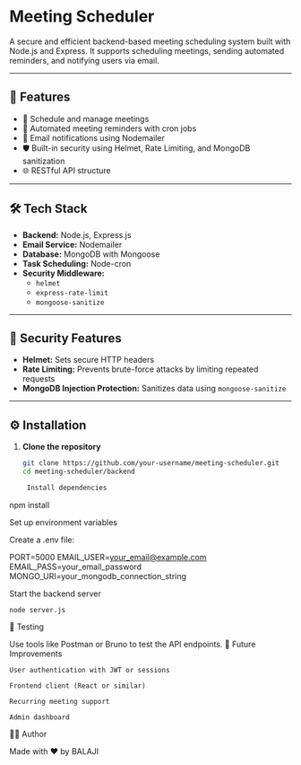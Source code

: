 # Meeting Scheduler

A secure and efficient backend-based meeting scheduling system built with Node.js and Express. It supports scheduling meetings, sending automated reminders, and notifying users via email.

---

## 🚀 Features

- 📅 Schedule and manage meetings
- 🔔 Automated meeting reminders with cron jobs
- 📧 Email notifications using Nodemailer
- 🛡️ Built-in security using Helmet, Rate Limiting, and MongoDB sanitization
- 🌐 RESTful API structure

---

## 🛠️ Tech Stack

- **Backend:** Node.js, Express.js
- **Email Service:** Nodemailer
- **Database:** MongoDB with Mongoose
- **Task Scheduling:** Node-cron
- **Security Middleware:**
  - `helmet`
  - `express-rate-limit`
  - `mongoose-sanitize`

---

## 🔐 Security Features

- **Helmet:** Sets secure HTTP headers
- **Rate Limiting:** Prevents brute-force attacks by limiting repeated requests
- **MongoDB Injection Protection:** Sanitizes data using `mongoose-sanitize`

---




## ⚙️ Installation

1. **Clone the repository**
   ```bash
   git clone https://github.com/your-username/meeting-scheduler.git
   cd meeting-scheduler/backend

    Install dependencies

npm install

Set up environment variables

Create a .env file:

PORT=5000
EMAIL_USER=your_email@example.com
EMAIL_PASS=your_email_password
MONGO_URI=your_mongodb_connection_string

Start the backend server

    node server.js


🧪 Testing

Use tools like Postman or Bruno to test the API endpoints.
📌 Future Improvements

    User authentication with JWT or sessions

    Frontend client (React or similar)

    Recurring meeting support

    Admin dashboard

👨‍💻 Author

Made with ❤️ by BALAJI
